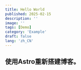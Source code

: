 ```yaml
---
title: Hello World
published: 2025-02-15
description: ''
image: ''
tags: [Demo]
category: 'Example'
draft: false 
lang: 'zh_CN'
---
```


## 使用Astro重新搭建博客。